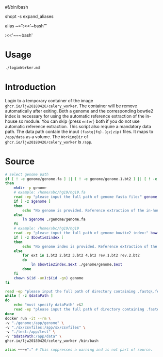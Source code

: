 #!/bin/bash

shopt -s expand_aliases

alias ~~~=":<<'~~~bash'"

:<<'~~~bash'

# Usage
```bash
./loginWorker.md
```

# Introduction
Login to a temporary container of the image `ghcr.io/ljw20180420/celery_worker`. The container will be remove automatically after exiting. Both a genome and the corresponding bowtie2 index is necessary for using the automatic reference extraction of the in-house sx module. You can skip (press `enter`) both if you do not use automatic reference extraction. This script also require a mandatory data path. The data path contain the input `(fastq|fq).(gz|zip)` files. It maps to `/app/data` as a volume. The `WorkingDir` of `ghcr.io/ljw20180420/celery_worker` is `/app`.

# Source
~~~bash
# select genome path
if [ ! -e genome/genome.fa ] || [ ! -e genome/genome.1.bt2 ] || [ ! -e genome/genome.2.bt2 ] || [ ! -e genome/genome.3.bt2 ] || [ ! -e genome/genome.4.bt2 ] || [ ! -e genome/genome.rev.1.bt2 ] || [ ! -e genome/genome.rev.2.bt2 ]
then
    mkdir -p genome
    # example: /home/abc/hg19/hg19.fa
    read -ep "please input the full path of genome fasta file:" genome
    if [ -z $genome ]
    then
        echo "No genome is provided. Reference extraction of the in-house sx module will not be usable."
    else
        ln $genome ./genome/genome.fa
    fi
    # example: /home/abc/hg19/hg19
    read -ep "please input the full path of genome bowtie2 index:" bowtie2index
    if [ -z $bowtie2index ]
    then
        echo "No genome index is provided. Reference extraction of the in-house sx module will not be usable."
    else
        for ext in 1.bt2 2.bt2 3.bt2 4.bt2 rev.1.bt2 rev.2.bt2
        do
            ln $bowtie2index.$ext ./genome/genome.$ext
        done
    fi
    chown $(id -un):$(id -gn) genome
fi

read -ep "please input the full path of directory containing .fastq\.fq(.gz):" dataPath
while [ -z $dataPath ]
do
    echo "must specify dataPath" >&2
    read -ep "please input the full path of directory containing .fastq\.fq(.gz):" dataPath
done
docker run -it --rm \
-v "./genome:/app/genome" \
-v "./sx/csvfiles:/app/sx/csvfiles" \
-v "./test:/app/test" \
-v "$dataPath:/app/data" \
ghcr.io/ljw20180420/celery_worker /bin/bash
~~~

~~~bash
alias ~~~=":" # This suppresses a warning and is not part of source.
~~~
